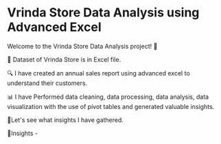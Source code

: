 # Vrinda Store Data Analysis using Advanced Excel

Welcome to the Vrinda Store Data Analysis project! 🎉

📅 Dataset of Vrinda Store is in Excel file.

🔍 I have created an annual sales report using advanced excel to understand their customers.

📊 I have Performed data cleaning, data processing, data analysis, data visualization with the use of pivot tables and generated
valuable insights.

🌱Let's see what insights I have gathered. 

💠Insights - 
